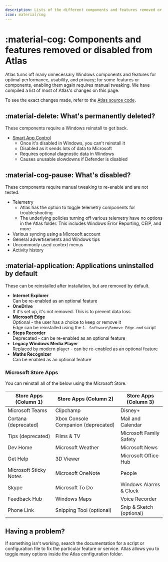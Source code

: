 ```yaml
---
description: Lists of the different components and features removed or disabled from Atlas
icon: material/cog
---
```


# :material-cog: Components and features removed or disabled from Atlas

Atlas turns off many unnecessary Windows components and features for optimal performance, usability, and privacy; for some features or components, enabling them again requires manual tweaking. We have compiled a list of most of Atlas's changes on this page.

To see the exact changes made, refer to the [Atlas source code](https://github.com/Atlas-OS/Atlas).

## :material-delete: What's permanently deleted?

These components require a Windows reinstall to get back.

- [Smart App Control](https://support.microsoft.com/en-gb/topic/what-is-smart-app-control-285ea03d-fa88-4d56-882e-6698afdb7003)
    - Once it's disabled in Windows, you can't reinstall it
    - Disabled as it sends lots of data to Microsoft
    - Requires optional diagnostic data in Windows
    - Causes unusable slowdowns if Defender is disabled

## :material-cog-pause: What's disabled?

These components require manual tweaking to re-enable and are not tested.

- Telemetry
    - Atlas has the option to toggle telemetry components for troubleshooting
    - The underlying policies turning off various telemetry have no options in the Atlas folder. This includes Windows Error Reporting, CEIP, and more
- Various syncing using a Microsoft account
- General advertisements and Windows tips
- Uncommonly used context menus
- Activity history

## :material-application: Applications uninstalled by default

These can be reinstalled after installation, but are removed by default.

- **Internet Explorer**<br/>
  Can be re-enabled as an optional feature
- **OneDrive**<br/>
  If it's set up, it's not removed. This is to prevent data loss
- **Microsoft Edge**<br/>
  Optional - the user has a choice to keep or remove it<br/>
  Edge can be reinstalled using the `1. Software\Remove Edge.cmd` script
- **Steps Recorder**<br/>
  Deprecated - can be re-enabled as an optional feature
- **Legacy Windows Media Player**<br/>
  Replaced by modern player - can be re-enabled as an optional feature
- **Maths Recognizer**<br/>
  Can be enabled as an optional feature

### Microsoft Store Apps

You can reinstall all of the below using the Microsoft Store.

| **Store Apps (Column 1)** | **Store Apps (Column 2)**           | **Store Apps (Column 3)** |
| ------------------------- | ----------------------------------- | ------------------------- |
| Microsoft Teams           | Clipchamp                           | Disney+                   |
| Cortana (deprecated)      | Xbox Console Companion (deprecated) | Mail and Calendar         |
| Tips (deprecated)         | Films & TV                          | Microsoft Family Safety   |
| Dev Home                  | Microsoft Weather                   | Microsoft News            |
| Get Help                  | 3D Viewer                           | Microsoft Office Hub      |
| Microsoft Sticky Notes    | Microsoft OneNote                   | People                    |
| Skype                     | Microsoft To Do                     | Windows Alarms & Clock    |
| Feedback Hub              | Windows Maps                        | Voice Recorder            |
| Phone Link                | Snipping Tool (optional)            | Snip & Sketch (optional)  |

## Having a problem?

If something isn't working, search the documentation for a script or configuration file to fix the particular feature or service. Atlas allows you to toggle many options inside the Atlas configuration folder.
